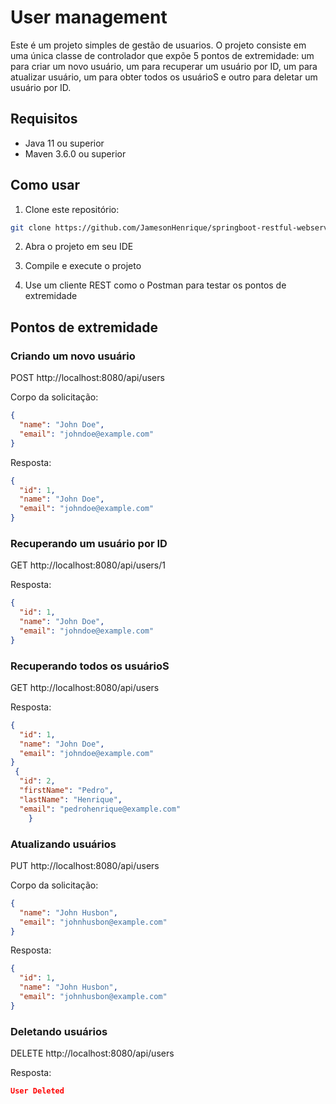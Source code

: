 # User management

Este é um projeto simples de gestão de usuarios. O projeto consiste em uma única classe de controlador que expõe 5 pontos de extremidade: um para criar um novo usuário, um para recuperar um usuário por ID, um para atualizar usuário, um para obter todos os usuárioS e outro para deletar um  usuário por ID.

## Requisitos

- Java 11 ou superior
- Maven 3.6.0 ou superior

## Como usar

1. Clone este repositório:

```bash
git clone https://github.com/JamesonHenrique/springboot-restful-webservices.git
```

2. Abra o projeto em seu IDE

3. Compile e execute o projeto

4. Use um cliente REST como o Postman para testar os pontos de extremidade

## Pontos de extremidade

### Criando um novo usuário

POST http://localhost:8080/api/users

Corpo da solicitação:

```json
{
  "name": "John Doe",
  "email": "johndoe@example.com"
}
```

Resposta:

```json
{
  "id": 1,
  "name": "John Doe",
  "email": "johndoe@example.com"
}
```

### Recuperando um usuário por ID

GET http://localhost:8080/api/users/1

Resposta:

```json
{
  "id": 1,
  "name": "John Doe",
  "email": "johndoe@example.com"
}
```
### Recuperando todos os usuárioS

GET http://localhost:8080/api/users

Resposta:

```json
{
  "id": 1,
  "name": "John Doe",
  "email": "johndoe@example.com"
}
 {
  "id": 2,
  "firstName": "Pedro",
  "lastName": "Henrique",
  "email": "pedrohenrique@example.com"
    }
```
### Atualizando usuários

PUT http://localhost:8080/api/users

Corpo da solicitação:

```json
{
  "name": "John Husbon",
  "email": "johnhusbon@example.com"
}
```

Resposta:

```json
{
  "id": 1,
  "name": "John Husbon",
  "email": "johnhusbon@example.com"
}
```
### Deletando usuários

DELETE http://localhost:8080/api/users

Resposta:

```json
User Deleted


